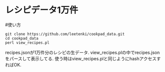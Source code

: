 レシピデータ1万件
=================

#使い方
```
git clone https://github.com/leetenki/cookpad_data.git
cd cookpad_data
perl view_recipes.pl
```

recipes.jsonが1万件分のレシピの生データ.
view_recipes.plの中でrecipes.jsonをパースして表示してる.
使う時はview_recipes.plと同じようにhashアクセスすればOK.

